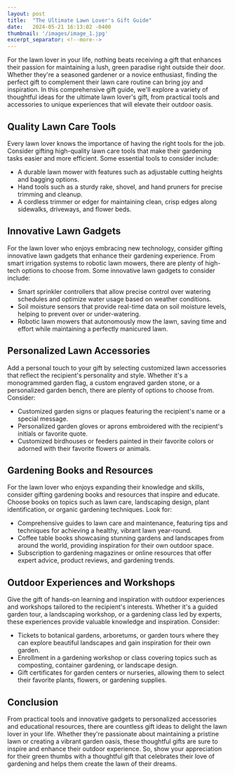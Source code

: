 ```yaml
---
layout: post
title:  "The Ultimate Lawn Lover's Gift Guide"
date:   2024-05-21 16:13:02 -0400
thumbnail: '/images/image_1.jpg'
excerpt_separator: <!--more-->
---
```

For the lawn lover in your life, nothing beats receiving a gift that enhances their passion for maintaining a lush, green paradise right outside their door. <!--more-->Whether they're a seasoned gardener or a novice enthusiast, finding the perfect gift to complement their lawn care routine can bring joy and inspiration. In this comprehensive gift guide, we'll explore a variety of thoughtful ideas for the ultimate lawn lover's gift, from practical tools and accessories to unique experiences that will elevate their outdoor oasis.

## Quality Lawn Care Tools
Every lawn lover knows the importance of having the right tools for the job. Consider gifting high-quality lawn care tools that make their gardening tasks easier and more efficient. Some essential tools to consider include:
* A durable lawn mower with features such as adjustable cutting heights and bagging options.
* Hand tools such as a sturdy rake, shovel, and hand pruners for precise trimming and cleanup.
* A cordless trimmer or edger for maintaining clean, crisp edges along sidewalks, driveways, and flower beds.

## Innovative Lawn Gadgets
For the lawn lover who enjoys embracing new technology, consider gifting innovative lawn gadgets that enhance their gardening experience. From smart irrigation systems to robotic lawn mowers, there are plenty of high-tech options to choose from. Some innovative lawn gadgets to consider include:
* Smart sprinkler controllers that allow precise control over watering schedules and optimize water usage based on weather conditions.
* Soil moisture sensors that provide real-time data on soil moisture levels, helping to prevent over or under-watering.
* Robotic lawn mowers that autonomously mow the lawn, saving time and effort while maintaining a perfectly manicured lawn.

## Personalized Lawn Accessories
Add a personal touch to your gift by selecting customized lawn accessories that reflect the recipient's personality and style. Whether it's a monogrammed garden flag, a custom engraved garden stone, or a personalized garden bench, there are plenty of options to choose from. Consider:
* Customized garden signs or plaques featuring the recipient's name or a special message.
* Personalized garden gloves or aprons embroidered with the recipient's initials or favorite quote.
* Customized birdhouses or feeders painted in their favorite colors or adorned with their favorite flowers or animals.

## Gardening Books and Resources
For the lawn lover who enjoys expanding their knowledge and skills, consider gifting gardening books and resources that inspire and educate. Choose books on topics such as lawn care, landscaping design, plant identification, or organic gardening techniques. Look for:
* Comprehensive guides to lawn care and maintenance, featuring tips and techniques for achieving a healthy, vibrant lawn year-round.
* Coffee table books showcasing stunning gardens and landscapes from around the world, providing inspiration for their own outdoor space.
* Subscription to gardening magazines or online resources that offer expert advice, product reviews, and gardening trends.

## Outdoor Experiences and Workshops
Give the gift of hands-on learning and inspiration with outdoor experiences and workshops tailored to the recipient's interests. Whether it's a guided garden tour, a landscaping workshop, or a gardening class led by experts, these experiences provide valuable knowledge and inspiration. Consider:
* Tickets to botanical gardens, arboretums, or garden tours where they can explore beautiful landscapes and gain inspiration for their own garden.
* Enrollment in a gardening workshop or class covering topics such as composting, container gardening, or landscape design.
* Gift certificates for garden centers or nurseries, allowing them to select their favorite plants, flowers, or gardening supplies.

## Conclusion
From practical tools and innovative gadgets to personalized accessories and educational resources, there are countless gift ideas to delight the lawn lover in your life. Whether they're passionate about maintaining a pristine lawn or creating a vibrant garden oasis, these thoughtful gifts are sure to inspire and enhance their outdoor experience. So, show your appreciation for their green thumbs with a thoughtful gift that celebrates their love of gardening and helps them create the lawn of their dreams.

